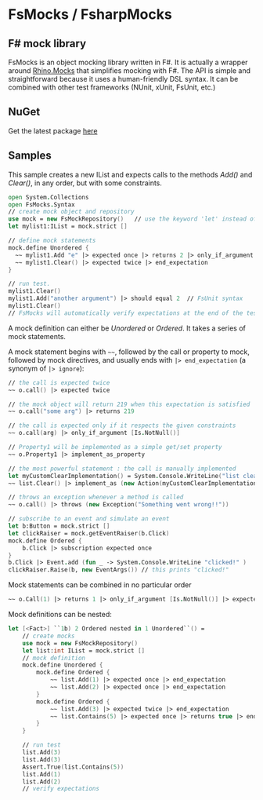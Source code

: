 FsMocks / FsharpMocks
=======
F# mock library
---------------------


FsMocks is an object mocking library written in F#. It is actually a wrapper around [Rhino.Mocks](http://ayende.com/wiki/Rhino+Mocks+Documentation.ashx) that simplifies mocking with F#. 
The API is simple and straightforward because it uses a human-friendly DSL syntax. 
It can be combined with other test frameworks (NUnit, xUnit, FsUnit, etc.)

NuGet
---------------------
Get the latest package [here](https://www.nuget.org/packages/FsMocks/)

Samples
---------------------
This sample creates a new IList and expects calls to the methods _Add()_ and _Clear()_, in any order, but with some constraints.

```fsharp
open System.Collections
open FsMocks.Syntax
// create mock object and repository
use mock = new FsMockRepository()	// use the keyword 'let' instead of 'use' if you don't want automatic verification (But why would you want that anyway?)
let mylist1:IList = mock.strict []

// define mock statements
mock.define Unordered {
  ~~ mylist1.Add "e" |> expected once |> returns 2 |> only_if_argument [Is.NotNull()] |> end_expectation
  ~~ mylist1.Clear() |> expected twice |> end_expectation
}

// run test.
mylist1.Clear()
mylist1.Add("another argument") |> should equal 2  // FsUnit syntax
mylist1.Clear()
// FsMocks will automatically verify expectations at the end of the test. The test will fail if any unexpected call was made
```

A mock definition can either be _Unordered_ or _Ordered_. 
It takes a series of mock statements.

A mock statement begins with `~~`, followed by the call or property to mock, followed by mock directives, and usually ends with `|> end_expectation` (a synonym of `|> ignore`):
```fsharp
// the call is expected twice
~~ o.call() |> expected twice 

// the mock object will return 219 when this expectation is satisfied
~~ o.call("some arg") |> returns 219

// the call is expected only if it respects the given constraints
~~ o.call(arg) |> only_if_argument [Is.NotNull()] 

// Property1 will be implemented as a simple get/set property
~~ o.Property1 |> implement_as_property

// the most powerful statement : the call is manually implemented
let myCustomClearImplementation() = System.Console.WriteLine("list cleared!!!")
~~ list.Clear() |> implement_as (new Action(myCustomClearImplementation))

// throws an exception whenever a method is called
~~ o.call() |> throws (new Exception("Something went wrong!!"))

// subscribe to an event and simulate an event
let b:Button = mock.strict []
let clickRaiser = mock.getEventRaiser(b.Click)
mock.define Ordered {
    b.Click |> subscription expected once
}
b.Click |> Event.add (fun _ -> System.Console.WriteLine "clicked!" )
clickRaiser.Raise(b, new EventArgs()) // this prints "clicked!"
```

Mock statements can be combined in no particular order

```fsharp
~~ o.Call(1) |> returns 1 |> only_if_argument [Is.NotNull()] |> expected at_least_once |> end_expectation
```

Mock definitions can be nested:
```fsharp
let [<Fact>] ``1b) 2 Ordered nested in 1 Unordered``() =
	// create mocks
	use mock = new FsMockRepository()
	let list:int IList = mock.strict []
	// mock definition
	mock.define Unordered {
		mock.define Ordered {
			~~ list.Add(1) |> expected once |> end_expectation
			~~ list.Add(2) |> expected once |> end_expectation
		}
		mock.define Ordered {
			~~ list.Add(3) |> expected twice |> end_expectation
			~~ list.Contains(5) |> expected once |> returns true |> end_expectation
		}
	}

	// run test
	list.Add(3)
	list.Add(3)
	Assert.True(list.Contains(5))
	list.Add(1)
	list.Add(2)
	// verify expectations
```
